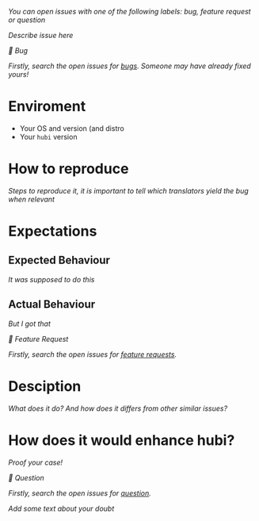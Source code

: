 _You can open issues with one of the following labels: bug, feature request or question_

_Describe issue here_

_🚨 Bug_

_Firstly, search the open issues for [bugs](https://github.com/mvcds/hubi/labels/bug). Someone may have already fixed yours!_

# Enviroment

* Your OS and version (and distro
* Your `hubi` version

# How to reproduce

_Steps to reproduce it, it is important to tell which translators yield the bug when relevant_

# Expectations

## Expected Behaviour

_It was supposed to do this_

## Actual Behaviour

_But I got that_

_🚨 Feature Request_

_Firstly, search the open issues for [feature requests](https://github.com/mvcds/hubi/labels/feature%20request)._

# Desciption

_What does it do? And how does it differs from other similar issues?_

# How does it would enhance hubi?

_Proof your case!_

_🚨 Question_

_Firstly, search the open issues for [question](https://github.com/mvcds/hubi/labels/question)._

_Add some text about your doubt_




